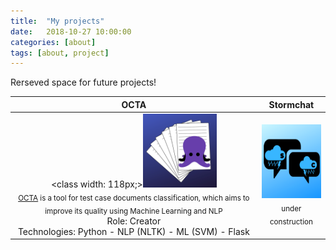 ```yaml
---
title:  "My projects"
date:   2018-10-27 10:00:00
categories: [about]
tags: [about, project]
---
```


Rerseved space for future projects! 

| OCTA  	| Stormchat   |      	
|:---:	|:---:	|
| <class width: 118px;><img src="https://github.com/antoniosj/blog-examples/blob/master/github-images/octa.png?raw=true" width="118px;" height="118px;" /><br /><sub><a href="https://www.antoniosj.com/2018/octa/">OCTA</a> is a tool for test case documents classification, which aims to improve its quality using Machine Learning and NLP </sub><br /> Role: Creator<br /> Technologies: Python - NLP (NLTK) - ML (SVM) - Flask</class> | <img src="https://github.com/antoniosj/blog-examples/blob/master/github-images/stormchat.png?raw=true" width="118px;" height="118px;"/><br /><sub> under construction </sub>  	| 
